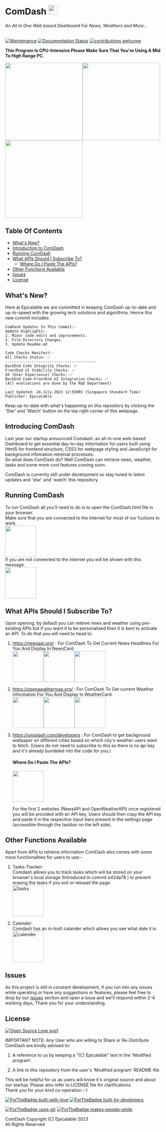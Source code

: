 # ComDash <img width ="30" height="30" src="https://user-images.githubusercontent.com/69076784/236990283-83859a95-c9fa-4d2a-8729-4afb3900789d.png">

###### An All In One Web based Dashboard For News, Weathers and More...

[![Maintenance](https://img.shields.io/badge/Maintained%3F-yes-green.svg)](https://github.com/Epicalable/ComDash) [![Documentation Status](https://readthedocs.org/projects/ansicolortags/badge/?version=latest)](https://github.com/Epicalable/ComDash) [![contributions welcome](https://img.shields.io/badge/contributions-welcome-brightgreen.svg?style=flat)](https://github.com/Epicalable/ComDash/issues)

 **This Program Is CPU-Intensive Please Make Sure That You're Using A Mid To High Range PC.**  
 
<img width="250" src="https://github.com/Epicalable/ComDash/assets/69076784/e61ae01e-2055-45dc-a64a-b4c0098f014b"><img width="250" src="https://github.com/Epicalable/ComDash/assets/69076784/0da0ea8a-4884-4b69-9fd4-1e668bed189b"><img width="250" src="https://github.com/Epicalable/ComDash/assets/69076784/6089c530-e6e3-4883-8eb2-1092de784677">


## Table Of Contents
- [What's New?](#whats-new)
- [Introduction to ComDash](#introduction-to-comdash)
- [Running ComDash](#running-comdash)
- [What APIs Should I Subscribe To?](#what-apis-should-i-subscribe-to)
  * [Where Do I Paste The APIs?](#where-do-i-paste-the-apis)
- [Other Functions Available](#other-functions-available)
- [Issues](#issues)
- [License](#license)


## What's New?
Here at Epicalable we are committed in keeping ComDash up-to-date and up-to-speed with the growing tech solutions and algorithms. Hence this new commit includes:
```
ComDash Updates In This Commit:-
Update Highlights:-
1. Minor code edits and improvements.
2. File Directory Changes.
3. Update Readme.md

Code Checks Manifest:-
All Checks Status: ✅
-----------------------------------------
BackEnd Code Integrity Checks: ✅
FrontEnd UI Stability Checks: ✅
UX (User Experience) Checks: ✅
BackEnd Code-FrontEnd UI Integration Checks: ✅
(All evaluations are done by the R&D Department)

Last Updated: 24-July-2023 12:55HRS (Singapore Standard Time)
Publisher: Epicalable
```
Keep up-to-date with what's happening on this repository by clicking the 'Star' and 'Watch' button on the top right corner of this webpage.


## Introducing ComDash
Last year our startup announced Comdash: an all-in-one web-based Dashboard to get essential day-to-day information for users built using Html5 for frontend structure, CSS3 for webpage styling and JavaScript for background infomation retreival processes.  
So what does ComDash do? Well ComDash can retrieve news, weather, tasks and some more cool features coming soon.

ComDash is currently still under development so stay tuned to latest updates and 'star' and 'watch' this repository. 


## Running ComDash
To run ComDash all you'll need to do is to open the ComDash.html file in your browser.  
Make sure that you are connected to the internet for most of our fuctions to work.  
<img width="100" src="https://github.com/Epicalable/ComDash/assets/69076784/9f0814b1-0703-4dfe-bac1-2b683555e231">  
If you are not connected to the internet you will be shown with this message.  
<img width="100" src="https://github.com/Epicalable/ComDash/assets/69076784/33e0d1fe-3566-4b7e-966f-510631d9656c">  


## What APIs Should I Subscribe To?
Upon opening, by default you can reteive news and weather using pre-existing APIs but if you want it to be personalised then it is best to activate an API. To do that you will need to head to:

1. https://newsapi.org/ : For ComDash To Get Current News Headlines For You And Display In NewsCard.  
    <img width="100" src="https://github.com/Epicalable/ComDash/assets/69076784/b20390a3-5a31-4492-87b7-b0f3e1fbbe36"><img width="100" src="https://github.com/Epicalable/ComDash/assets/69076784/58815274-3355-4dc4-ba62-b6425c953408"><img width="100" src="https://github.com/Epicalable/ComDash/assets/69076784/cb408cb7-a146-4183-8eea-9edbddc593af">

2. https://openweathermap.org/ : For ComDash To Get current Weather information For You And Display In WeatherCard.  
   <img width="100" src="https://github.com/Epicalable/ComDash/assets/69076784/323996c8-f861-41b6-bae6-acaa7640039c"><img width="100" src="https://github.com/Epicalable/ComDash/assets/69076784/4179a4a7-d788-41a7-98fe-228f68709458"><img width="100" src="https://github.com/Epicalable/ComDash/assets/69076784/92b31037-6279-4df3-b5fb-3fbb474b98f8">

3. https://unsplash.com/developers : For ComDash to get background wallpaper on different cities based on which city's weather users want to fetch. (Users do not need to subscribe to this as there is no api key and it's already bundeled into the code for you.)

   #### Where Do I Paste The APIs?
   <img width="100" src="https://github.com/Epicalable/ComDash/assets/69076784/a7414655-2c4d-4436-9652-8c659ecb967f">

   For the first 2 websites (NewsAPI and OpenWeatherAPI) once registered you will be provided with an API key, Users should then copy the API key and paste it in the respective input-bars present in the settings page (accessible through the taskbar on the left side).


## Other Functions Available
Apart from APIs to retreive information ComDash also comes with some more functionalities for users to use:-
1. Tasks-Tracker:  
Comdash allows you to track tasks which will be stored on your browser's local storage (Introduced in commit e42da78 ) to prevent erasing the tasks if you exit or reloaad the page.  
   <img width="100" alt="tasks" src="https://github.com/Epicalable/ComDash/assets/69076784/0b99e77f-5ca5-474b-aea2-d594fb5a0282">  
   
2. Calender:  
Comdash has an in-built calander which allows you see what date it is.  
   <img width="100" alt="calender" src="https://github.com/Epicalable/ComDash/assets/69076784/e7dc2077-9a49-436d-9727-a7ae543ef9bc">


## Issues
As this project is still in constant development, if you run into any issues while operating or have any suggestions or features, please feel free to drop by our [issues](https://github.com/Epicalable/ComDash/issues) section and open a issue and we'll respond within 2-4 working days, Thank you for your understanding.


## License
[![Open Source Love svg1](https://badges.frapsoft.com/os/v1/open-source.svg?v=103)](https://github.com/Epicalable/)  

IMPORTANT NOTE: Any User who are willing to Share or Re-Distribute ComDash are kindly advised to:

1. A reference to us by keeping a "(C) Epicalable" text in the 'Modified program'.

2. A link to this repository from the user's 'Modified program' README file. 

This will be helpful for us as users will know it's original source and about our startup.
Please also refer to LICENSE file for clarifications.  
Thank you for your kind co-operation :-)

[![ForTheBadge built-with-love](http://ForTheBadge.com/images/badges/built-with-love.svg)](https://github.com/Epicalable/)
[![ForTheBadge built-by-developers](http://ForTheBadge.com/images/badges/built-by-developers.svg)](https://github.com/MahaMohan/)

[![ForTheBadge uses-git](http://ForTheBadge.com/images/badges/uses-git.svg)](https://GitHub.com/) 
[![ForTheBadge makes-people-smile](http://ForTheBadge.com/images/badges/makes-people-smile.svg)](https://github.com/Epicalable/)

ComDash Copyright (C) Epicalable 2023  
All Rights Reserved